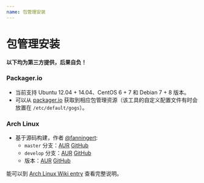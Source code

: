 ```yaml
---
name: 包管理安装
---
```


# 包管理安装

**以下均为第三方提供，后果自负！**

### Packager.io

- 当前支持 Ubuntu 12.04 + 14.04、CentOS 6 + 7 和 Debian 7 + 8 版本。
- 可以从 [packager.io](https://packager.io/gh/pkgr/gogs) 获取到相应包管理资源（该工具的自定义配置文件有时会放置在 `/etc/default/gogs`）。

### Arch Linux

- 基于源码构建，作者 [@fanningert](https://github.com/fanningert):
	- `master` 分支：[AUR](https://aur.archlinux.org/packages/gogs-git/) [GitHub](https://github.com/fanningert/PKGBUILDs/tree/master/aur/gogs-git)
	- `develop` 分支：[AUR](https://aur.archlinux.org/packages/gogs-dev-git/) [GitHub](https://github.com/fanningert/PKGBUILDs/tree/master/aur/gogs-git-dev)
	- 版本：[AUR](https://aur.archlinux.org/packages/gogs/) [GitHub](https://github.com/Martchus/PKGBUILDs/tree/master/gogs/default)

能可以到 [Arch Linux Wiki entry](https://wiki.archlinux.org/index.php/Gogs) 查看完整说明。

